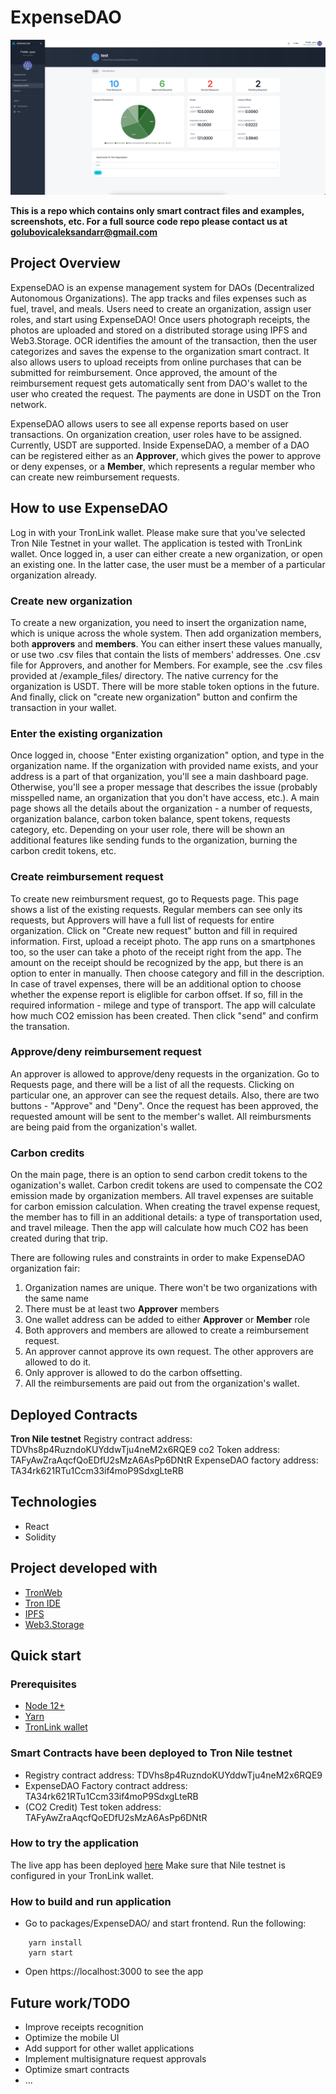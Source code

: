 # ExpenseDAO

<img src="./screenshots/main.png"></img>

**This is a repo which contains only smart contract files and examples, screenshots, etc. For a full source code repo please contact us at golubovicaleksandarr@gmail.com**

## Project Overview

ExpenseDAO is an expense management system for DAOs (Decentralized Autonomous Organizations). The app tracks and files expenses such as fuel, travel, and meals.
Users need to create an organization, assign user roles, and start using ExpenseDAO!
Once users photograph receipts, the photos are uploaded and stored on a distributed storage using IPFS and Web3.Storage.
OCR identifies the amount of the transaction, then the user categorizes and saves the expense to the organization smart contract.
It also allows users to upload receipts from online purchases that can be submitted for reimbursement.
Once approved, the amount of the reimbursement request gets automatically sent from DAO's wallet to the user who created the request.
The payments are done in USDT on the Tron network.

ExpenseDAO allows users to see all expense reports based on user transactions.
On organization creation, user roles have to be assigned. Currently, USDT  are supported.
Inside ExpenseDAO, a member of a DAO can be registered either as an **Approver**, which gives the power to approve or deny expenses,
or a **Member**, which represents a regular member who can create new reimbursement requests.

## How to use ExpenseDAO

Log in with your TronLink wallet. Please make sure that you've selected Tron Nile Testnet in your wallet.
The application is tested with TronLink wallet.
Once logged in, a user can either create a new organization, or open an existing one.
In the latter case, the user must be a member of a particular organization already.

### Create new organization
To create a new organization, you need to insert the organization name, which is unique across the whole system.
Then add organization members, both **approvers** and **members**. You can either insert these values manually,
or use two .csv files that contain the lists of members' addresses. One .csv file for Approvers, and another for Members.
For example, see the .csv files provided at /example_files/ directory.
The native currency for the organization is USDT. There will be more stable token options in the future.
And finally, click on "create new organization" button and confirm the transaction in your wallet.

### Enter the existing organization
Once logged in, choose "Enter existing organization" option, and type in the organization name.
If the organization with provided name exists, and your address is a part of that organization, you'll see a main dashboard page.
Otherwise, you'll see a proper message that describes the issue (probably misspelled name, an organization that you don't have access, etc.).
A main page shows all the details about the organization - a number of requests, organization balance, carbon token balance, spent tokens, requests category, etc.
Depending on your user role, there will be shown an additional features like sending funds to the organization, burning the carbon credit tokens, etc.

### Create reimbursement request
To create new reimbursment request, go to Requests page. This page shows a list of the existing requests.
Regular members can see only its requests, but Approvers will have a full list of requests for entire organization.
Click on "Create new request" button and fill in required information.
First, upload a receipt photo. The app runs on a smartphones too, so the user can take a photo of the receipt right from the app.
The amount on the receipt should be recognized by the app, but there is an option to enter in manually.
Then choose category and fill in the description.
In case of travel expenses, there will be an additional option to choose whether the expense report is eliglible for carbon offset.
If so, fill in the required information - milege and type of transport. The app will calculate how much CO2 emission has been created.
Then click "send" and confirm the transation.

### Approve/deny reimbursement request
An approver is allowed to approve/deny requests in the organization. Go to Requests page, and there will be a list of all the requests. Clicking on particular one, an approver can see the request details. Also, there are two buttons - "Approve" and "Deny".
Once the request has been approved, the requested amount will be sent to the member's wallet. All reimbursments are being paid from the organization's wallet.

### Carbon credits
On the main page, there is an option to send carbon credit tokens to the oganization's wallet.
Carbon credit tokens are used to compensate the CO2 emission made by organization members.
All travel expenses are suitable for carbon emission calculation.
When creating the travel expense request, the member has to fill in an additional details:
a type of transportation used, and travel mileage.
Then the app will calculate how much CO2 has been created during that trip.

There are following rules and constraints in order to make ExpenseDAO organization fair:
1. Organization names are unique. There won't be two organizations with the same name
2. There must be at least two **Approver** members
3. One wallet address can be added to either **Approver** or **Member** role
4. Both approvers and members are allowed to create a reimbursement request.
5. An approver cannot approve its own request. The other approvers are allowed to do it.
6. Only approver is allowed to do the carbon offsetting.
7. All the reimbursements are paid out from the organization's wallet.



## Deployed Contracts
**Tron Nile testnet**
Registry contract address: TDVhs8p4RuzndoKUYddwTju4neM2x6RQE9
co2 Token address: TAFyAwZraAqcfQoEDfU2sMzA6AsPp6DNtR
ExpenseDAO factory address: TA34rk621RTu1Ccm33if4moP9SdxgLteRB


## Technologies
* React
* Solidity

## Project developed with
* [TronWeb](https://developers.tron.network/docs/introduction)
* [Tron IDE](http://www.tronide.io/)
* [IPFS](https://ipfs.io/)
* [Web3.Storage](https://web3.storage/)

## Quick start

### Prerequisites
* [Node 12+](https://nodejs.org/en/download/)
* [Yarn](https://classic.yarnpkg.com/en/docs/install/)
* [TronLink wallet](https://www.tronlink.org/)

### Smart Contracts have been deployed to Tron Nile testnet
* Registry contract address: TDVhs8p4RuzndoKUYddwTju4neM2x6RQE9
* ExpenseDAO Factory contract address: TA34rk621RTu1Ccm33if4moP9SdxgLteRB
* (CO2 Credit) Test token address: TAFyAwZraAqcfQoEDfU2sMzA6AsPp6DNtR

### How to try the application
The live app has been deployed [here](https://expense-dao.vercel.app/login)
Make sure that Nile testnet is configured in your TronLink wallet.

### How to build and run application
- Go to packages/ExpenseDAO/ and start frontend. Run the following:
```
    yarn install
    yarn start
```
- Open https://localhost:3000 to see the app

## Future work/TODO
* Improve receipts recognition
* Optimize the mobile UI
* Add support for other wallet applications
* Implement multisignature request approvals
* Optimize smart contracts
* ...

